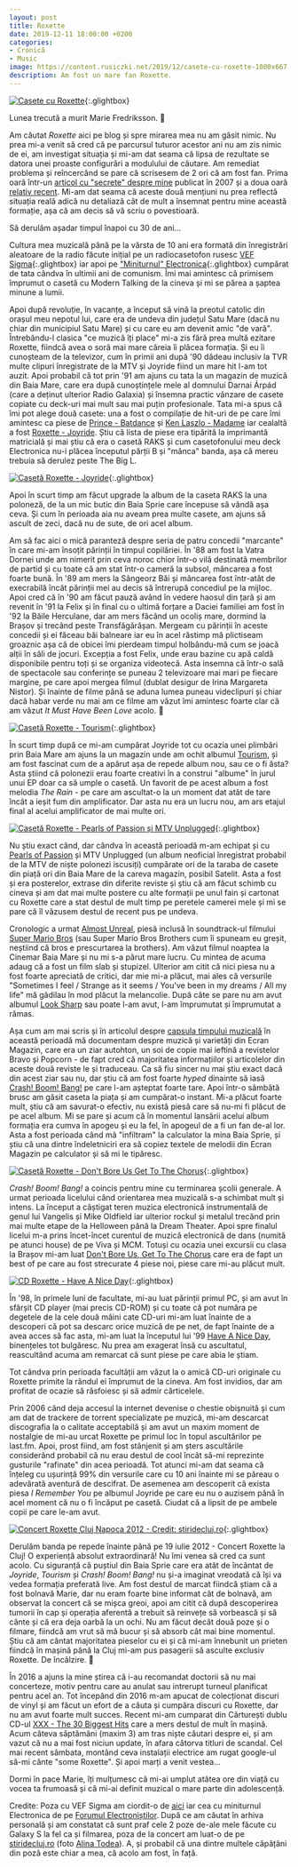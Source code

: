 ```yaml
---
layout: post
title: Roxette
date: 2019-12-11 18:00:00 +0200
categories:
- Cronică
- Music
image: https://content.rusiczki.net/2019/12/casete-cu-roxette-1000x667.jpg
description: Am fost un mare fan Roxette.
---
```

[![Casete cu Roxette](https://content.rusiczki.net/2019/12/casete-cu-roxette-1000x667.jpg)](https://content.rusiczki.net/2019/12/casete-cu-roxette.jpg){:.glightbox}

Lunea trecută a murit Marie Fredriksson. 🙁

Am căutat *Roxette* aici pe blog și spre mirarea mea nu am găsit nimic. Nu prea mi-a venit să cred că pe parcursul tuturor acestor ani nu am zis nimic de ei, am investigat situația și mi-am dat seama că lipsa de rezultate se datora unei proaste configurări a modulului de căutare. Am remediat problema și reîncercând se pare că scrisesem de 2 ori că am fost fan. Prima oară într-un [articol cu "secrete" despre mine](https://www.rusiczki.net/2007/01/26/5-things-you-didnt-know-about-me/) publicat în 2007 și a doua oară [relativ recent](https://www.rusiczki.net/2018/01/16/capsula-timpului-muzicala/). Mi-am dat seama că aceste două mențiuni nu prea reflectă situația reală adică nu detaliază cât de mult a însemnat pentru mine această formație, așa că am decis să vă scriu o povestioară.

Să derulăm așadar timpul înapoi cu 30 de ani...

Cultura mea muzicală până pe la vârsta de 10 ani era formată din înregistrări aleatoare de la radio făcute inițial pe un radiocasetofon rusesc [VEF Sigma](https://content.rusiczki.net/2019/12/vef-sigma-hd.jpg){:.glightbox} iar apoi pe ["Miniturnul" Electronica](https://content.rusiczki.net/2019/12/miniturn-electronica.jpg){:.glightbox} cumpărat de tata cândva în ultimii ani de comunism. Îmi mai amintesc că primisem împrumut o casetă cu Modern Talking de la cineva și mi se părea a șaptea minune a lumii.

Apoi după revoluție, în vacanțe, a început să vină la preotul catolic din orașul meu nepotul lui, care era de undeva din județul Satu Mare (dacă nu chiar din municipiul Satu Mare) și cu care eu am devenit amic "de vară". Întrebându-l clasica "ce muzică îți place" mi-a zis fără prea multă ezitare Roxette, fiindcă avea o soră mai mare căreia îi plăcea formația. Și eu îi cunoșteam de la televizor, cum în primii ani după '90 dădeau inclusiv la TVR multe clipuri înregistrate de la MTV și Joyride fiind un mare hit l-am tot auzit. Apoi probabil că tot prin '91 am ajuns cu tata la un magazin de muzică din Baia Mare, care era după cunoștințele mele al domnului Darnai Árpád (care a deținut ulterior Radio Galaxia) și însemna practic vânzare de casete copiate cu deck-uri mai mult sau mai puțin profesionale. Tata mi-a spus că îmi pot alege două casete: una a fost o compilație de hit-uri de pe care îmi amintesc ca piese de [Prince - Batdance](https://www.youtube.com/watch?v=ulOLYnOthIw) și [Ken Laszlo - Madame](https://www.youtube.com/watch?v=P7LI-PZxLLo) iar cealaltă a fost [Roxette - Joyride](https://www.discogs.com/Roxette-Joyride/master/563). Știu că lista de piese era tipărită la imprimantă matricială și mai știu că era o casetă RAKS și cum casetofonului meu deck Electronica nu-i plăcea începutul părții B și "mânca" banda, așa că mereu trebuia să derulez peste The Big L.

[![Casetă Roxette - Joyride](https://content.rusiczki.net/2019/12/roxette-joyride-1000x667.jpg)](https://content.rusiczki.net/2019/12/roxette-joyride.jpg){:.glightbox}

Apoi în scurt timp am făcut upgrade la album de la caseta RAKS la una poloneză, de la un mic butic din Baia Sprie care începuse să vândă așa ceva. Și cum în perioada aia nu aveam prea multe casete, am ajuns să ascult de zeci, dacă nu de sute, de ori acel album.

Am să fac aici o mică paranteză despre seria de patru concedii "marcante" în care mi-am însoțit părinții în timpul copilăriei. În '88 am fost la Vatra Dornei unde am nimerit prin ceva noroc chior într-o vilă destinată membrilor de partid și cu toate că am stat într-o cameră la subsol, mâncarea a fost foarte bună. În '89 am mers la Sângeorz Băi și mâncarea fost într-atât de execrabilă încât părinții mei au decis să întrerupă concediul pe la mijloc. Apoi cred că în '90 am făcut pauză având în vedere haosul din țară și am revenit în '91 la Felix și în final cu o ultimă forțare a Daciei familiei am fost în '92 la Băile Herculane, dar am mers făcând un ocoliș mare, dormind la Brașov și trecând peste Transfăgărășan. Mergeam cu părinții în aceste concedii și ei făceau băi balneare iar eu în acel răstimp mă plictiseam groaznic așa că de obicei îmi pierdeam timpul holbându-mă cum se joacă alții în săli de jocuri. Excepția a fost Felix, unde erau bazine cu apă caldă disponibile pentru toți și se organiza videotecă. Asta insemna că într-o sală de spectacole sau conferințe se puneau 2 televizoare mai mari pe fiecare margine, pe care apoi mergea filmul (dublat desigur de Irina Margareta Nistor). Și înainte de filme până se aduna lumea puneau videclipuri și chiar dacă habar verde nu mai am ce filme am văzut îmi amintesc foarte clar că am văzut *It Must Have Been Love* acolo. 🙂

[![Casetă Roxette - Tourism](https://content.rusiczki.net/2019/12/roxette-tourism-1000x667.jpg)](https://content.rusiczki.net/2019/12/roxette-tourism.jpg){:.glightbox}

În scurt timp după ce mi-am cumpărat Joyride tot cu ocazia unei plimbări prin Baia Mare am ajuns la un magazin unde am ochit albumul [Tourism](https://www.discogs.com/Roxette-Tourism/master/59420), și am fost fascinat cum de a apărut așa de repede album nou, sau ce o fi ăsta? Asta știind că polonezii erau foarte creativi în a construi "albume" în jurul unui EP doar ca să umple o casetă. Un favorit de pe acest album a fost melodia *The Rain* - pe care am ascultat-o la un moment dat atât de tare încât a ieșit fum din amplificator. Dar asta nu era un lucru nou, am ars etajul final al acelui amplificator de mai multe ori.

[![Casetă Roxette - Pearls of Passion și MTV Unplugged](https://content.rusiczki.net/2019/12/roxette-pearls-of-passion-1000x667.jpg)](https://content.rusiczki.net/2019/12/roxette-pearls-of-passion.jpg){:.glightbox}

Nu știu exact când, dar cândva în această perioadă m-am echipat și cu [Pearls of Passion](https://www.discogs.com/Roxette-Pearls-Of-Passion/master/59469) și MTV Unplugged (un album neoficial înregistrat probabil de la MTV de niște polonezi iscusiți) cumpărate ori de la taraba de casete din piață ori din Baia Mare de la careva magazin, posibil Satelit. Asta a fost și era posterelor, extrase din diferite reviste și știu că am făcut schimb cu cineva și am dat mai multe postere cu alte formații pe unul fain și cartonat cu Roxette care a stat destul de mult timp pe peretele camerei mele și mi se pare că îl văzusem destul de recent pus pe undeva.

Cronologic a urmat [Almost Unreal](https://www.discogs.com/Roxette-Almost-Unreal/master/675), piesă inclusă în soundtrack-ul filmului [Super Mario Bros](https://www.imdb.com/title/tt0108255/) (sau Super Mario Bros Brothers cum îi spuneam eu greșit, neștiind că bros e prescurtarea la brothers). Am văzut filmul noaptea la Cinemar Baia Mare și nu mi s-a părut mare lucru. Cu mintea de acuma adaug că a fost un film slab și stupizel. Ulterior am citit că nici piesa nu a fost foarte apreciată de critici, dar mie mi-a plăcut, mai ales că versurile "Sometimes I feel / Strange as it seems / You've been in my dreams / All my life" mă gâdilau în mod plăcut la melancolie. După câte se pare nu am avut albumul [Look Sharp](https://www.discogs.com/Roxette-Look-Sharp/master/22999) sau poate l-am avut, l-am împrumutat și împrumutat a rămas.

Așa cum am mai scris și în articolul despre [capsula timpului muzicală](https://www.rusiczki.net/2018/01/17/capsula-timpului-muzicala/) în această perioadă mă documentam despre muzică și varietăți din Ecran Magazin, care era un ziar autohton, un soi de copie mai ieftină a revistelor Bravo și Popcorn - de fapt cred că majoritatea informațiilor și articolelor din aceste două reviste le și traduceau. Ca să fiu sincer nu mai știu exact dacă din acest ziar sau nu, dar știu că am fost foarte *hyped* dinainte să iasă [Crash! Boom! Bang!](https://www.discogs.com/Roxette-Crash-Boom-Bang/master/59428) pe care l-am așteptat foarte tare. Apoi într-o sâmbătă brusc am găsit caseta la piața și am cumpărat-o instant. Mi-a plăcut foarte mult, știu că am savurat-o efectiv, nu există piesă care să nu-mi fi plăcut de pe acel album. Mi se pare și acum că în momentul lansării acelui album formația era cumva în apogeu și eu la fel, în apogeul de a fi un fan de-al lor. Asta a fost perioada când mă "infiltram" la calculator la mina Baia Sprie, și știu că una dintre îndeletniciri era să copiez textele de melodii din Ecran Magazin pe calculator și să mi le tipăresc.

[![Casetă Roxette - Don't Bore Us Get To The Chorus](https://content.rusiczki.net/2019/12/roxette-dont-bore-us-get-to-the-chorus-1000x667.jpg)](https://content.rusiczki.net/2019/12/roxette-dont-bore-us-get-to-the-chorus.jpg){:.glightbox}

*Crash! Boom! Bang!* a coincis pentru mine cu terminarea școlii generale. A urmat perioada licelului când orientarea mea muzicală s-a schimbat mult și intens. La început a câștigat teren muzica electronică instrumentală de genul lui Vangelis și Mike Oldfield iar ulterior rockul și metalul trecând prin mai multe etape de la Helloween până la Dream Theater. Apoi spre finalul licelui m-a prins încet-încet curentul de muzică electronică de dans (numită pe atunci house) de pe Viva și MCM. Totuși cu ocazia unei excursii cu clasa la Brașov mi-am luat [Don't Bore Us, Get To The Chorus](https://www.discogs.com/Roxette-Dont-Bore-Us-Get-To-The-Chorus-Roxettes-Greatest-Hits/master/59445) care era de fapt un best of pe care au fost strecurate 4 piese noi, piese care mi-au plăcut mult.

[![CD Roxette - Have A Nice Day](https://content.rusiczki.net/2019/12/roxette-have-a-nice-day-1000x667.jpg)](https://content.rusiczki.net/2019/12/roxette-have-a-nice-day.jpg){:.glightbox}

În '98, în primele luni de facultate, mi-au luat părinții primul PC, și am avut în sfârșit CD player (mai precis CD-ROM) și cu toate că pot număra pe degetele de la cele două mâini cate CD-uri mi-am luat înainte de a descoperi că pot sa descarc orice muzică de pe net, de fapt înainte de a avea acces să fac asta, mi-am luat la începutul lui '99 [Have A Nice Day](https://www.discogs.com/Roxette-Have-A-Nice-Day/master/59477), binențeles tot bulgăresc. Nu prea am exagerat însă cu ascultatul, reascultând acuma am remarcat că sunt piese pe care abia le știam.

Tot cândva prin perioada facultății am văzut la o amică CD-uri originale cu Roxette primite la rândul ei împrumut de la cineva. Am fost invidios, dar am profitat de ocazie să răsfoiesc și să admir cărticelele.

Prin 2006 când deja accesul la internet devenise o chestie obișnuită și cum am dat de trackere de torrent specializate pe muzică, mi-am descarcat discografia la o calitate acceptabilă și am avut un maxim moment de nostalgie de mi-au urcat Roxette pe primul loc în topul ascultărilor pe last.fm. Apoi, prost fiind, am fost stânjenit și am șters ascultările considerând probabil că nu erau destul de cool încât să-mi reprezinte gusturile "rafinate" din acea perioadă. Tot atunci mi-am dat seama că înțeleg cu ușurință 99% din versurile care cu 10 ani înainte mi se păreau o adevărată aventură de descifrat. De asemenea am descoperit că exista piesa *I Remember You* pe albumul Joyride pe care eu nu o auzisem până în acel moment că nu o fi încăput pe casetă. Ciudat că a lipsit de pe ambele copii pe care le-am avut.

[![Concert Roxette Cluj Napoca 2012 - Credit: stiridecluj.ro](https://content.rusiczki.net/2019/12/concert-roxette-cluj-napoca-2012-1000x665.jpg)](https://content.rusiczki.net/2019/12/concert-roxette-cluj-napoca-2012.jpg){:.glightbox}

Derulăm banda pe repede înainte până pe 19 iulie 2012 - Concert Roxette la Cluj! O experiență absolut extraordinară! Nu îmi venea să cred ca sunt acolo. Cu siguranță că puștiul din Baia Sprie care era atât de încântat de *Joyride*, *Tourism* și *Crash! Boom! Bang!* nu și-a imaginat vreodată că își va vedea formația preferată live. Am fost destul de marcat fiindcă știam că a fost bolnavă Marie, dar nu eram foarte bine informat cât de bolnavă, am observat la concert că se mișca greoi, apoi am citit că după descoperirea tumorii în cap și operația aferentă a trebuit să reinvețe să vorbească și să cânte și că era deja oarbă la un ochi. Nu am făcut decât două poze și o filmare, fiindcă am vrut să mă bucur și să absorb cât mai bine momentul. Știu că am cântat majoritatea pieselor cu ei și că mi-am înnebunit un prieten fiindcă în mașină până la Cluj mi-am pus pasagerii să asculte exclusiv Roxette. De încălzire. 🙂

În 2016 a ajuns la mine știrea că i-au recomandat doctorii să nu mai concerteze, motiv pentru care au anulat sau intrerupt turneul planificat pentru acel an. Tot începând din 2016 m-am apucat de colecționat discuri de vinyl și am făcut un efort de a căuta și cumpăra discuri cu Roxette, dar nu am avut foarte mult succes. Recent mi-am cumparat din Cărturești dublu CD-ul [XXX - The 30 Biggest Hits](https://www.discogs.com/Roxette-XXX-The-30-Biggest-Hits/master/799366) care a mers destul de mult în mașină. Acum câteva săptămâni (maxim 3) am tras niște căutari despre ei, și am vazut că nu a mai fost niciun update, în afara câtorva titluri de scandal. Cel mai recent sâmbata, montând ceva instalații electrice am rugat google-ul să-mi cânte "some Roxette". Și apoi marți a venit vestea...

Dormi în pace Marie, îți mulțumesc că mi-ai umplut atâtea ore din viață cu vocea ta frumoasă și că mi-ai definit muzical o mare parte din adolescență.

Credite: Poza cu VEF Sigma am ciordit-o de [aici](https://www.kn34pc.com/sch/sch_cass/cass_vef_260.html) iar cea cu miniturnul Electronica de pe [Forumul Electroniștilor](https://www.elforum.info/topic/53732-linie-mini-component-miniturn-electronica-3220/page/4/?tab=comments#comment-1303943). După ce am căutat în arhiva personală și am constatat că sunt praf cele 2 poze de-ale mele făcute cu Galaxy S la fel ca și filmarea, poza de la concert am luat-o de pe [stiridecluj.ro](https://www.stiridecluj.ro/social/transilvania-s-a-indragostit-de-roxette-22-000-de-fani-la-concertul-de-pe-cluj-arena) (foto [Alina Todea](https://www.facebook.com/alinatodea)). A, și probabil că una dintre multele căpățâni din poză este chiar a mea, că acolo am fost, în față.
